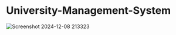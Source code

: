 # University-Management-System

![Screenshot 2024-12-08 213323](https://github.com/user-attachments/assets/57831b5c-b5b4-4b5d-949d-ef705d95260f)

